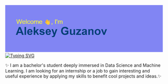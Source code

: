 <img src="header.png" alt="there shoud be something...">
<a href="https://git.io/typing-svg"><img src="https://readme-typing-svg.herokuapp.com?font=Fira+Code&pause=1000&width=435&lines=Machine+Learning+Engineer" alt="Typing SVG" /></a>


✨ I am a bachelor's student deeply immersed in Data Science and Machine Learning. I am looking for an internship or a job to gain interesting and useful experience by applying my skills to benefit cool projects and ideas.✨

<!--
**Alexguzanov/Alexguzanov** is a ✨ _special_ ✨ repository because its `README.md` (this file) appears on your GitHub profile.

Here are some ideas to get you started:

- 🔭 I’m currently working on ...
- 🌱 I’m currently learning ...
- 👯 I’m looking to collaborate on ...
- 🤔 I’m looking for help with ...
- 💬 Ask me about ...
- 📫 How to reach me: ...
- 😄 Pronouns: ...
- ⚡ Fun fact: ...
-->
